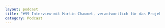 ```yaml
---
layout: podcast
title: "#99 Interview mit Martin Chaumet, verantwortlich für das Projekt "Höhenwindrad" bei der Bundesagentur für Sprunginnovationen SPRIN-D."
category: Podcast
---
```


<p><script class="podigee-podcast-player" src="https://cdn.podigee.com/podcast-player/javascripts/podigee-podcast-player.js" data-configuration="https://interviews-4-future.podigee.io/99-i4f/embed?context=external"></script></p>

